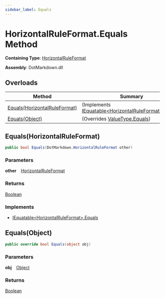 ```yaml
---
sidebar_label: Equals
---
```


# HorizontalRuleFormat\.Equals Method

**Containing Type**: [HorizontalRuleFormat](../index.md)

**Assembly**: DotMarkdown\.dll

## Overloads

| Method | Summary |
| ------ | ------- |
| [Equals(HorizontalRuleFormat)](#3691715740) |  \(Implements [IEquatable&lt;HorizontalRuleFormat&gt;.Equals](https://docs.microsoft.com/en-us/dotnet/api/system.iequatable-1.equals)\) |
| [Equals(Object)](#881145464) |  \(Overrides [ValueType.Equals](https://docs.microsoft.com/en-us/dotnet/api/system.valuetype.equals)\) |

<a id="3691715740"></a>

## Equals\(HorizontalRuleFormat\) 

```csharp
public bool Equals(DotMarkdown.HorizontalRuleFormat other)
```

### Parameters

**other** &ensp; [HorizontalRuleFormat](../index.md)

### Returns

[Boolean](https://docs.microsoft.com/en-us/dotnet/api/system.boolean)

### Implements

* [IEquatable&lt;HorizontalRuleFormat&gt;.Equals](https://docs.microsoft.com/en-us/dotnet/api/system.iequatable-1.equals)
<a id="881145464"></a>

## Equals\(Object\) 

```csharp
public override bool Equals(object obj)
```

### Parameters

**obj** &ensp; [Object](https://docs.microsoft.com/en-us/dotnet/api/system.object)

### Returns

[Boolean](https://docs.microsoft.com/en-us/dotnet/api/system.boolean)

